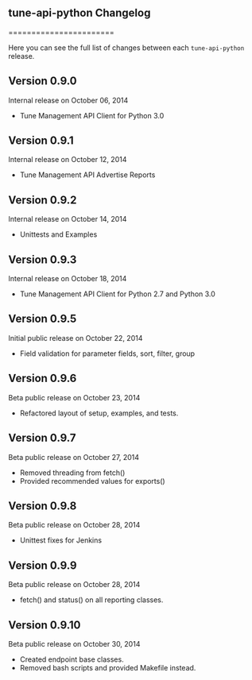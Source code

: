 ## tune-api-python Changelog
=======================

Here you can see the full list of changes between each `tune-api-python` release.

Version 0.9.0
--------------

Internal release on October 06, 2014
* Tune Management API Client for Python 3.0

Version 0.9.1
--------------

Internal release on October 12, 2014
* Tune Management API Advertise Reports

Version 0.9.2
--------------

Internal release on October 14, 2014
* Unittests and Examples

Version 0.9.3
--------------

Internal release on October 18, 2014
* Tune Management API Client for Python 2.7 and Python 3.0

Version 0.9.5
--------------

Initial public release on October 22, 2014
* Field validation for parameter fields, sort, filter, group

Version 0.9.6
--------------

Beta public release on October 23, 2014
* Refactored layout of setup, examples, and tests.

Version 0.9.7
--------------

Beta public release on October 27, 2014
* Removed threading from fetch()
* Provided recommended values for exports()

Version 0.9.8
--------------

Beta public release on October 28, 2014
* Unittest fixes for Jenkins

Version 0.9.9
--------------

Beta public release on October 28, 2014
* fetch() and status() on all reporting classes.

Version 0.9.10
--------------

Beta public release on October 30, 2014
* Created endpoint base classes.
* Removed bash scripts and provided Makefile instead.